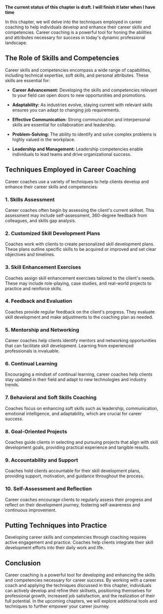 **The current status of this chapter is draft. I will finish it later when I have time**

In this chapter, we will delve into the techniques employed in career coaching to help individuals develop and enhance their career skills and competencies. Career coaching is a powerful tool for honing the abilities and attributes necessary for success in today's dynamic professional landscape.

The Role of Skills and Competencies
-----------------------------------

Career skills and competencies encompass a wide range of capabilities, including technical expertise, soft skills, and personal attributes. These skills are essential for:

* **Career Advancement:** Developing the skills and competencies relevant to your field can open doors to new opportunities and promotions.

* **Adaptability:** As industries evolve, staying current with relevant skills ensures you can adapt to changing job requirements.

* **Effective Communication:** Strong communication and interpersonal skills are essential for collaboration and leadership.

* **Problem-Solving:** The ability to identify and solve complex problems is highly valued in the workplace.

* **Leadership and Management:** Leadership competencies enable individuals to lead teams and drive organizational success.

Techniques Employed in Career Coaching
--------------------------------------

Career coaches use a variety of techniques to help clients develop and enhance their career skills and competencies:

### 1. **Skills Assessment**

Career coaches often begin by assessing the client's current skillset. This assessment may include self-assessment, 360-degree feedback from colleagues, and skills gap analysis.

### 2. **Customized Skill Development Plans**

Coaches work with clients to create personalized skill development plans. These plans outline specific skills to be acquired or improved and set clear objectives and timelines.

### 3. **Skill Enhancement Exercises**

Coaches assign skill enhancement exercises tailored to the client's needs. These may include role-playing, case studies, and real-world projects to practice and reinforce skills.

### 4. **Feedback and Evaluation**

Coaches provide regular feedback on the client's progress. They evaluate skill development and make adjustments to the coaching plan as needed.

### 5. **Mentorship and Networking**

Career coaches help clients identify mentors and networking opportunities that can facilitate skill development. Learning from experienced professionals is invaluable.

### 6. **Continual Learning**

Encouraging a mindset of continual learning, career coaches help clients stay updated in their field and adapt to new technologies and industry trends.

### 7. **Behavioral and Soft Skills Coaching**

Coaches focus on enhancing soft skills such as leadership, communication, emotional intelligence, and adaptability, which are crucial for career success.

### 8. **Goal-Oriented Projects**

Coaches guide clients in selecting and pursuing projects that align with skill development goals, providing practical experience and tangible results.

### 9. **Accountability and Support**

Coaches hold clients accountable for their skill development plans, providing support, motivation, and guidance throughout the process.

### 10. **Self-Assessment and Reflection**

Career coaches encourage clients to regularly assess their progress and reflect on their development journey, fostering self-awareness and continuous improvement.

Putting Techniques into Practice
--------------------------------

Developing career skills and competencies through coaching requires active engagement and practice. Coaches help clients integrate their skill development efforts into their daily work and life.

Conclusion
----------

Career coaching is a powerful tool for developing and enhancing the skills and competencies necessary for career success. By working with a career coach and applying the techniques discussed in this chapter, individuals can actively develop and refine their skillsets, positioning themselves for professional growth, increased job satisfaction, and the realization of their full potential. In the upcoming chapters, we will explore additional tools and techniques to further empower your career journey.
